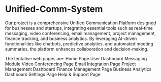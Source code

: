 # Unified-Comm-System
Our project is a comprehensive Unified Communication Platform designed for businesses and startups, integrating essential tools such as real-time messaging, video conferencing, email management, project management, finance tracking, and business analytics. By leveraging AI-driven functionalities like chatbots, predictive analytics, and automated meeting summaries, the platform enhances collaboration and decision-making.

The tentative web pages are:
Home Page
User Dashboard
Messaging Module
Video Conferencing Page
Email Integration Page
Project Management Dashboard
Finance Management Page
Business Analytics Dashboard
Settings Page
Help & Support Page

